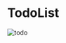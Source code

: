 # TodoList

![todo](https://github.com/yogesh087/TodoList/assets/91626383/ac69bd62-fd6f-4481-8ff8-d808c1c585b6)
